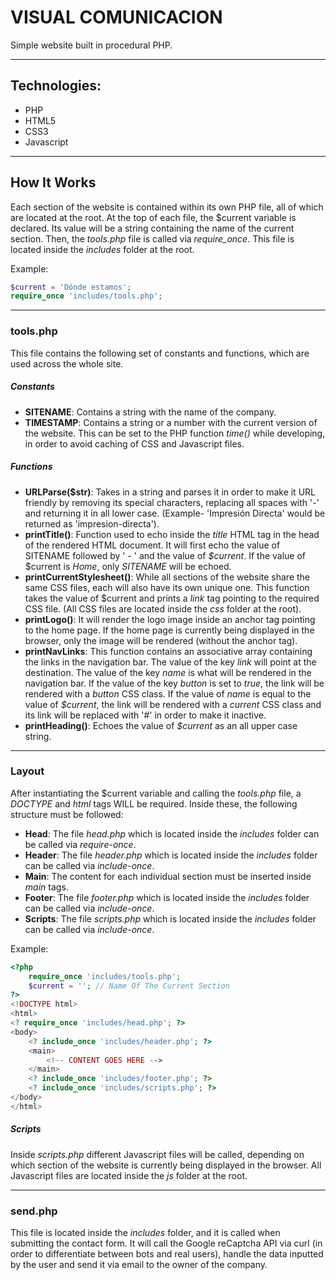 # VISUAL COMUNICACION
Simple website built in procedural PHP.

***
## Technologies:
* PHP
* HTML5
* CSS3
* Javascript

***
## How It Works
Each section of the website is contained within its own PHP file, all of which are located at the root.
At the top of each file, the $current variable is declared. Its value will be a string containing the name of the current section.
Then, the _tools.php_ file is called via _require_once_. This file is located inside the _includes_ folder at the root.

Example:
```php
$current = 'Dónde estamos';
require_once 'includes/tools.php';
```

***
### tools.php
This file contains the following set of constants and functions, which are used across the whole site.

##### Constants
* __SITENAME__: Contains a string with the name of the company.
* __TIMESTAMP__: Contains a string or a number with the current version of the website. This can be set to the PHP function _time()_ while developing, in order to avoid caching of CSS and Javascript files.

##### Functions
* __URLParse($str)__: Takes in a string and parses it in order to make it URL friendly by removing its special characters, replacing all spaces with '-' and returning it in all lower case. (Example- 'Impresión Directa' would be returned as 'impresion-directa').
* __printTitle()__: Function used to echo inside the _title_ HTML tag in the head of the rendered HTML document. It will first echo the value of SITENAME followed by ' - ' and the value of _$current_. If the value of $current is _Home_, only _SITENAME_ will be echoed.
* __printCurrentStylesheet()__: While all sections of the website share the same CSS files, each will also have its own unique one. This function takes the value of $current and prints a _link_ tag pointing to the required CSS file. (All CSS files are located inside the _css_ folder at the root).
* __printLogo()__: It will render the logo image inside an anchor tag pointing to the home page. If the home page is currently being displayed in the browser, only the image will be rendered (without the anchor tag).
* __printNavLinks__: This function contains an associative array containing the links in the navigation bar. The value of the key _link_ will point at the destination. The value of the key _name_ is what will be rendered in the navigation bar. If the value of the key _button_ is set to _true_, the link will be rendered with a _button_ CSS class. If the value of _name_ is equal to the value of _$current_, the link will be rendered with a _current_ CSS class and its link will be replaced with '#' in order to make it inactive.
* __printHeading()__: Echoes the value of _$current_ as an all upper case string.

***
### Layout
After instantiating the $current variable and calling the _tools.php_ file, a _DOCTYPE_ and _html_ tags WILL be required. Inside these, the following structure must be followed:

* __Head__: The file _head.php_ which is located inside the _includes_ folder can be called via _require-once_.
* __Header__: The file _header.php_ which is located inside the _includes_ folder can be called via _include-once_.
* __Main__: The content for each individual section must be inserted inside _main_ tags.
* __Footer__: The file _footer.php_ which is located inside the _includes_ folder can be called via _include-once_.
* __Scripts__: The file _scripts.php_ which is located inside the _includes_ folder can be called via _include-once_.

Example:

```php
<?php
	require_once 'includes/tools.php';
	$current = ''; // Name Of The Current Section
?>
<!DOCTYPE html>
<html>
<? require_once 'includes/head.php'; ?>
<body>
	<? include_once 'includes/header.php'; ?>
	<main>
		<!-- CONTENT GOES HERE -->
	</main>
	<? include_once 'includes/footer.php'; ?>
	<? include_once 'includes/scripts.php'; ?>
</body>
</html>
```


##### Scripts
Inside _scripts.php_ different Javascript files will be called, depending on which section of the website is currently being displayed in the browser. All Javascript files are located inside the _js_ folder at the root.

***
### send.php
This file is located inside the _includes_ folder, and it is called when submitting the contact form. It will call the Google reCaptcha API via curl (in order to differentiate between bots and real users), handle the data inputted by the user and send it via email to the owner of the company.